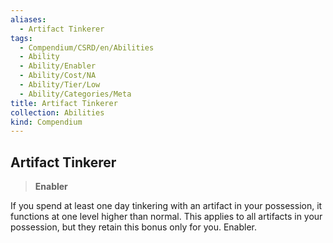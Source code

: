 ```yaml
---
aliases:
  - Artifact Tinkerer
tags:
  - Compendium/CSRD/en/Abilities
  - Ability
  - Ability/Enabler
  - Ability/Cost/NA
  - Ability/Tier/Low
  - Ability/Categories/Meta
title: Artifact Tinkerer
collection: Abilities
kind: Compendium
---
```

## Artifact Tinkerer  
>**Enabler**
  
If you spend at least one day tinkering with an artifact in your possession, it functions at one level higher than normal. This applies to all artifacts in your possession, but they retain this bonus only for you. Enabler.